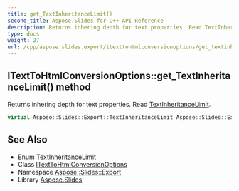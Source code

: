 ```yaml
---
title: get_TextInheritanceLimit()
second_title: Aspose.Slides for C++ API Reference
description: Returns inhering depth for text properties. Read TextInheritanceLimit.
type: docs
weight: 27
url: /cpp/aspose.slides.export/itexttohtmlconversionoptions/get_textinheritancelimit/
---
```

## ITextToHtmlConversionOptions::get_TextInheritanceLimit() method


Returns inhering depth for text properties. Read [TextInheritanceLimit](../../textinheritancelimit/).

```cpp
virtual Aspose::Slides::Export::TextInheritanceLimit Aspose::Slides::Export::ITextToHtmlConversionOptions::get_TextInheritanceLimit()=0
```

## See Also

* Enum [TextInheritanceLimit](../textinheritancelimit/)
* Class [ITextToHtmlConversionOptions](./)
* Namespace [Aspose::Slides::Export](../)
* Library [Aspose.Slides](../../)